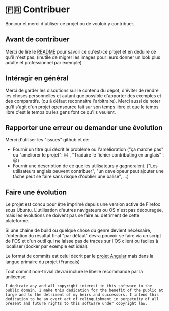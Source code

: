 # 🇫🇷 Contribuer

Bonjour et merci d'utiliser ce projet ou de vouloir y contribuer. 

## Avant de contribuer

Merci de lire le [README](README.md) pour savoir ce qu'est-ce projet et en déduire ce qu'il n'est pas. (inutile de migrer les images pour leurs donner un look plus adulte et professionnel par exemple)

## Intéragir en général

Merci de garder les discutions sur le contenu du dépot, d'éviter de rendre les choses personnelles et autant que possible d'apporter des exemples et des comparatifs. (ou à défaut reconnaitre l'arbitraire). Merci aussi de noter qu'il s'agit d'un projet opensource fait sur son temps libre et que le temps libre c'est le temps ou les gens font ce qu'ils veulent.

## Rapporter une erreur ou demander une évolution

Merci d'utiliser les "issues" github et de:
* Fournir un titre qui décrit le problème ou l'amélioration ("ça marche pas" ou "améliorer le projet": ☹️ , "Traduire le fichier contributing en anglais" : 😃)
* Fournir une description de ce que les utilisateurs y gagneraient. ("Les utilisateurs anglais peuvent contribuer", "un developeur peut ajouter une tâche peut se faire sans risque d'oublier une balise", ...)

## Faire une évolution

Le projet est concu pour être imprimé depuis une version active de Firefox sous Ubuntu. L'utilisation d'autres navigateurs ou OS n'est pas découragée, mais les évolutions ne doivent pas se faire au détriment de cette plateforme.

Si une chaine de build ou quelque chose du genre devient nécéssaire, l'obtention du résultat final "par défaut" devra pouvoir se faire via un script de l'OS et d'un outil qui ne laisse pas de traces sur l'OS client ou faciles à localiser (docker par exemple est idéal).

Le format de commits est celui décrit par le [projet Angular](https://github.com/angular/angular/blob/master/CONTRIBUTING.md#commit) mais dans la langue primaire du projet (Français)

Tout commit non-trivial devrai inclure le libellé recommandé par la unlicense:
```
I dedicate any and all copyright interest in this software to the
public domain. I make this dedication for the benefit of the public at
large and to the detriment of my heirs and successors. I intend this
dedication to be an overt act of relinquishment in perpetuity of all
present and future rights to this software under copyright law.
```

